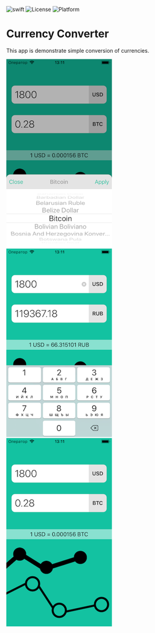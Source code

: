 ![swift](https://img.shields.io/badge/swift-4.0-orange.svg)
![License](https://img.shields.io/badge/License-MIT-green.svg)
![Platform](https://img.shields.io/badge/Platform-ios-lightgrey.svg)
# Currency Converter

This app is demonstrate simple conversion of currencies.

![](screens/s1.png) ![](screens/s2.png) ![](screens/s3.png)


